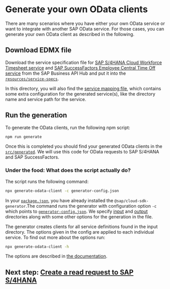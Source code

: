 # Generate your own OData clients

There are many scenarios where you have either your own OData service or want to integrate with another SAP OData service. For those cases, you can generate your own OData client as described in the following.

## Download EDMX file

Download the service specification file for [SAP S/4HANA Cloud Workforce Timesheet service](https://api.sap.com/api/API_MANAGE_WORKFORCE_TIMESHEET/overview) and [SAP SuccessFactors Employee Central Time Off service](https://api.sap.com/api/ECTimeOff/overview) from the SAP Business API Hub and put it into the [`resources/service-specs`](../resources/service-specs/).

In this directory, you will also find the [service mapping file](../resources/service-mapping.json), which contains some extra configuration for the generated service(s), like the directory name and service path for the service.

## Run the generation

To generate the OData clients, run the following npm script:

```sh
npm run generate
```

Once this is completed you should find your generated OData clients in the [`src/generated`](../src/generated/). We will use this code for OData requests to SAP S/4HANA and SAP SuccessFactors.

### Under the food: What does the script actually do?

The script runs the following command:

```sh
npx generate-odata-client -c generator-config.json
```

In your [`package.json`](../package.json), you have already installed the `@sap/cloud-sdk-generator`.The command runs the generator with configuration option `-c` which points to [`generator-config.json`](../generator-config.json). We specify [input](../resources/service-specs/) and [output](../src/generated/) directories along with some other options for the generation in the file.

The generator creates clients for all service definitions found in the input directory. The options given in the config are applied to each individual service. To find out more about the options run:

```sh
npx generate-odata-client -h
```

The options are described in [the documentation](https://sap.github.io/cloud-sdk/docs/js/features/odata/generate-odata-client#options).

## Next step: [Create a read request to SAP S/4HANA](03-s4-read-request.md)
